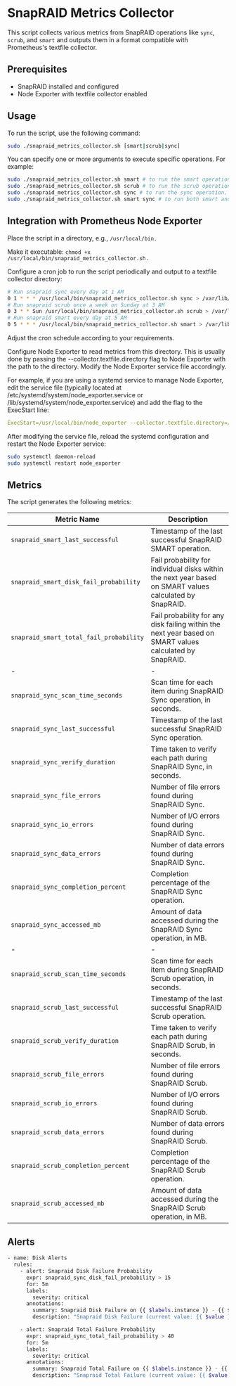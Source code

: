 # SnapRAID Metrics Collector

This script collects various metrics from SnapRAID operations like `sync`, `scrub`, and `smart` and outputs them in a format compatible with Prometheus's textfile collector.

## Prerequisites

- SnapRAID installed and configured
- Node Exporter with textfile collector enabled

## Usage

To run the script, use the following command:

```bash
sudo ./snapraid_metrics_collector.sh [smart|scrub|sync]
```

You can specify one or more arguments to execute specific operations. For example:

```bash
sudo ./snapraid_metrics_collector.sh smart # to run the smart operation.
sudo ./snapraid_metrics_collector.sh scrub # to run the scrub operation.
sudo ./snapraid_metrics_collector.sh sync # to run the sync operation.
sudo ./snapraid_metrics_collector.sh smart sync # to run both smart and sync operations.
```

## Integration with Prometheus Node Exporter

Place the script in a directory, e.g., `/usr/local/bin.`

Make it executable: `chmod +x /usr/local/bin/snapraid_metrics_collector.sh.`

Configure a cron job to run the script periodically and output to a textfile collector directory:

```bash
# Run snapraid sync every day at 1 AM
0 1 * * * /usr/local/bin/snapraid_metrics_collector.sh sync > /var/lib/node_exporter/textfile_collector/snapraid_sync.prom
# Run snapraid scrub once a week on Sunday at 3 AM
0 3 * * Sun /usr/local/bin/snapraid_metrics_collector.sh scrub > /var/lib/node_exporter/textfile_collector/snapraid_scrub.prom
# Run snapraid smart every day at 5 AM
0 5 * * * /usr/local/bin/snapraid_metrics_collector.sh smart > /var/lib/node_exporter/textfile_collector/snapraid_smart.prom

```

Adjust the cron schedule according to your requirements.

Configure Node Exporter to read metrics from this directory. This is usually done by passing the --collector.textfile.directory flag to Node Exporter with the path to the directory. Modify the Node Exporter service file accordingly.

For example, if you are using a systemd service to manage Node Exporter, edit the service file (typically located at /etc/systemd/system/node_exporter.service or /lib/systemd/system/node_exporter.service) and add the flag to the ExecStart line:

```yaml
ExecStart=/usr/local/bin/node_exporter --collector.textfile.directory=/var/lib/node_exporter/textfile_collector
```

After modifying the service file, reload the systemd configuration and restart the Node Exporter service:

```bash
sudo systemctl daemon-reload
sudo systemctl restart node_exporter
```

## Metrics

The script generates the following metrics:

| Metric Name                                 | Description |
| ------------------------------------------- | ----------- |
| `snapraid_smart_last_successful`            | Timestamp of the last successful SnapRAID SMART operation. |
| `snapraid_smart_disk_fail_probability`      | Fail probability for individual disks within the next year based on SMART values calculated by SnapRAID. |
| `snapraid_smart_total_fail_probability`     | Fail probability for any disk failing within the next year based on SMART values calculated by SnapRAID. |
| -                                           | -           |
| `snapraid_sync_scan_time_seconds`           | Scan time for each item during SnapRAID Sync operation, in seconds. |
| `snapraid_sync_last_successful`             | Timestamp of the last successful SnapRAID Sync operation. |
| `snapraid_sync_verify_duration`             | Time taken to verify each path during SnapRAID Sync, in seconds. |
| `snapraid_sync_file_errors`                 | Number of file errors found during SnapRAID Sync. |
| `snapraid_sync_io_errors`                   | Number of I/O errors found during SnapRAID Sync. |
| `snapraid_sync_data_errors`                 | Number of data errors found during SnapRAID Sync. |
| `snapraid_sync_completion_percent`          | Completion percentage of the SnapRAID Sync operation. |
| `snapraid_sync_accessed_mb`                 | Amount of data accessed during the SnapRAID Sync operation, in MB. |
| -                                           | -           |
| `snapraid_scrub_scan_time_seconds`          | Scan time for each item during SnapRAID Scrub operation, in seconds. |
| `snapraid_scrub_last_successful`            | Timestamp of the last successful SnapRAID Scrub operation. |
| `snapraid_scrub_verify_duration`            | Time taken to verify each path during SnapRAID Scrub, in seconds. |
| `snapraid_scrub_file_errors`                | Number of file errors found during SnapRAID Scrub. |
| `snapraid_scrub_io_errors`                  | Number of I/O errors found during SnapRAID Scrub. |
| `snapraid_scrub_data_errors`                | Number of data errors found during SnapRAID Scrub. |
| `snapraid_scrub_completion_percent`         | Completion percentage of the SnapRAID Scrub operation. |
| `snapraid_scrub_accessed_mb`                | Amount of data accessed during the SnapRAID Scrub operation, in MB. |


## Alerts

```bash
- name: Disk Alerts
  rules:
    - alert: Snapraid Disk Failure Probability
      expr: snapraid_sync_disk_fail_probability > 15
      for: 5m
      labels:
        severity: critical
      annotations:
        summary: Snapraid Disk Failure on {{ $labels.instance }} - {{ $labels.job }}
        description: "Snapraid Disk Failure (current value: {{ $value }})"

    - alert: Snapraid Total Failure Probability
      expr: snapraid_sync_total_fail_probability > 40
      for: 5m
      labels:
        severity: critical
      annotations:
        summary: Snapraid Total Failure on {{ $labels.instance }} - {{ $labels.job }}
        description: "Snapraid Total Failure (current value: {{ $value }})"
```
